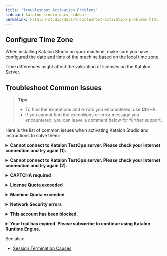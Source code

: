 ```yaml
---
title: "Troubleshoot Activation Problems"
sidebar: katalon_studio_docs_sidebar
permalink: katalon-studio/docs/troubleshoot-activation-problems.html
---
```


## Configure Time Zone

When installing Katalon Studio on your machine, make sure you have configured the date and time of the machine based on the local time zone.

Time differences might affect the validation of licenses on the Katalon Server.

## Troubleshoot Common Issues

> **Tips**
>
> * To find the exceptions and errors you encountered, use **Ctrl+F**.
> * If you cannot find the exceptions or error message you encountered, you can leave a comment below for further support.

Here is the list of common issues when activating Katalon Studio and instructions to solve them:

**<details><summary>Cannot connect to Katalon TestOps server. Please check your Internet connection and try again (1).</summary>**

Double-check your Internet connection first.

If you still encounter this error after double-checking, replace the auto-filled Server URL with [https://testops.katalon.io](https://testops.katalon.io).

</details>

**<details><summary>Cannot connect to Katalon TestOps server. Please check your Internet connection and try again (2).</summary>**

This error message means that the application has failed to communicate with Katalon Server for activation.

Check your Internet connection and try again.

If you are behind a **Proxy Server**, configure proxy authentication first and then activate Katalon Studio again. See [Configure Proxy](https://docs.katalon.com/katalon-studio/docs/configure-proxy.html)

</details>

**<details><summary>CAPTCHA required</summary>**

CAPTCHA is required when you enter incorrect passwords multiple times.

Log into [Katalon TestOps](https://testops.katalon.io) using that account and enter the captcha.

You can now activate Katalon Studio.

</details>

**<details><summary>License Quota exceeded</summary>**

This exception means that the number of licenses in use exceeds the total number of licenses available to your Organization.

This may cause [session termination](https://docs.katalon.com/katalon-studio/docs/session-termination.html).

To ensure business continuity, we recommend you subscribe to more licenses.

</details>

**<details><summary>Machine Quota exceeded</summary>**

If the number of machines on which you're using Katalon Studio exceeds the number of licenses that you purchased, you have two options:

* Subscribe to more licenses to cover more machines and execution sessions. See [Upgrade Subscriptions](https://docs.katalon.com/katalon-studio/docs/upgrade-subs.html).
* Remove the machines. See [Revoke and transfer a license](https://docs.katalon.com/katalon-studio/docs/license-management.html#revoke#a#license).

</details>

**<details><summary>Network Security errors</summary>**

For an enterprise user with a private network, you might encounter this problem when executing test scripts or integrating Katalon Studio.

Contact your IT team to whitelist the following domains:

* store.katalon.com
* update.katalon.com
* analytics.katalon.com
* testops.katalon.io
* admin.katalon.com
* katalon-test.s3-accelerate.amazonaws.com (used for uploading reports to [Katalon TestOps](https://testops.katalon.io))

</details>

**<details><summary>This account has been blocked.</summary>**

This error message indicates that your Katalon account has been registered but not yet verified.

Follow these steps to unblock your Katalon account:

1. Sign in [Katalon website](https://www.katalon.com/).
2. Go to [My Account](https://www.katalon.com/account/).

   <img src="https://github.com/katalon-studio/docs-images/raw/master/katalon-studio/docs/troubleshoot-activation-problems/my-account.png" width=1204>
   
3. Click **Verify Now** and follow the instructions.

   <img src="https://github.com/katalon-studio/docs-images/raw/master/katalon-studio/docs/troubleshoot-activation-problems/guide.png" width=602>

After verifying your account, open Katalon Studio and reactivate it.

> If activation still fails, wait for another 5 minutes and try again.

</details>

**<details><summary>Your trial has expired. Please subscribe to continue using Katalon Runtime Engine.</summary>**

A valid business email or personal email is eligible for a 30-day trial of Katalon Studio Enterprise and Katalon Runtime Engine. The trial license is a floating license.

When your trial period expires, you must subscribe to each product to continue using it.

Currently, the free license for Katalon Runtime Engine is not available.

If you or your enterprise has purchased Katalon licenses but you are not able to use them, check if you have permission to use it. See [Grant Katalon Licenses](https://docs.katalon.com/katalon-studio/docs/use-online-license.html).

</details>

See also:

* [Session Termination Causes](https://docs.katalon.com/katalon-studio/docs/session-termination.html)
